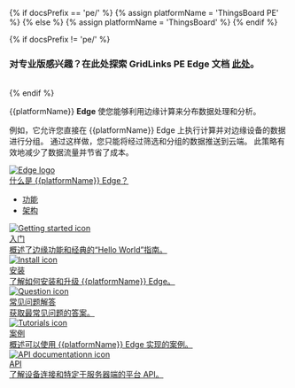 {% if docsPrefix == 'pe/' %}
{% assign platformName = 'ThingsBoard PE' %}
{% else %}
{% assign platformName = 'ThingsBoard' %}
{% endif %}

{% if docsPrefix != 'pe/' %}
<h3>对专业版感兴趣？在此处探索 GridLinks PE Edge 文档 <a style="pointer-events: all;" href="/docs/pe/edge/">此处</a>。</h3>
<br>
{% endif %}

{{platformName}} **Edge** 使您能够利用边缘计算来分布数据处理和分析。

例如，它允许您直接在 {{platformName}} Edge 上执行计算并对边缘设备的数据进行分组。
通过这样做，您只能将经过筛选和分组的数据推送到云端。
此策略有效地减少了数据流量并节省了成本。

<div class="doc-features row mt-4">
    <div class="col-12 col-sm-6 col-lg col-xxl-6 col-4xl mb-4">
        <a class="feature-card" href="/docs/{{docsPrefix}}edge/getting-started-guides/what-is-edge/">
            <img class="feature-logo" src="/images/feature-logo/edge-logo.svg" alt="Edge logo">
            <div class="feature-title">什么是 {{platformName}} Edge？</div>
            <div class="feature-text">
                <ul>
                    <li>功能</li>
                    <li>架构</li>
                </ul>
            </div>
        </a>
    </div>
    <div class="col-12 col-sm-6 col-lg col-xxl-6 col-4xl mb-4">
        <a class="feature-card" href="/docs/{{docsPrefix}}edge/getting-started/">
            <img class="feature-logo" src="/images/feature-logo/getting-started.svg" alt="Getting started icon">
            <div class="feature-title">入门</div>
            <div class="feature-text">
                概述了边缘功能和经典的“Hello World”指南。
            </div>
        </a>
    </div>
    <div class="col-12 col-sm-6 col-lg col-xxl-6 col-4xl mb-4">
        <a class="feature-card" href="/docs/user-guide/install/{{docsPrefix}}edge/installation-options/">
            <img class="feature-logo" src="/images/feature-logo/install.svg" alt="Install icon">
            <div class="feature-title">安装</div>
            <div class="feature-text">
                了解如何安装和升级 {{platformName}} Edge。
            </div>
        </a>
    </div>
    <div class="col-12 col-sm-6 col-lg col-xxl-6 col-4xl mb-4">
        <a class="feature-card" href="/docs/{{docsPrefix}}edge/faq/">
            <img class="feature-logo" src="/images/feature-logo/faq.svg" alt="Question icon">
            <div class="feature-title">常见问题解答</div>
            <div class="feature-text">
                获取最常见问题的答案。
            </div>
        </a>
    </div>
    <div class="w-100"></div>
    <div class="col-12 col-sm-6 mb-4">
        <a class="feature-card" href="/docs/{{docsPrefix}}edge/use-cases/overview/">
            <img class="feature-logo" src="/images/feature-logo/tutorials.svg" alt="Tutorials icon">
            <div class="feature-title">案例</div>
            <div class="feature-text">
                概述可以使用 {{platformName}} Edge 实现的案例。
            </div>
        </a>
    </div>
    <div class="col-12 col-sm-6 mb-4">
        <a class="feature-card" href="/docs/{{docsPrefix}}edge/api/">
            <img class="feature-logo" src="/images/feature-logo/api.svg" alt="API documentationn icon">
            <div class="feature-title">API</div>
            <div class="feature-text">
                了解设备连接和特定于服务器端的平台 API。
            </div>
        </a>
    </div>
</div>